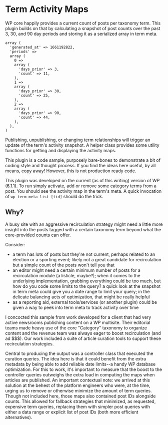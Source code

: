 # Term Activity Maps
WP core happily provides a current count of posts per taxonomy term. This plugin builds on that by calculating a snapshot of post counts over the past 3, 30, and 90 day periods and storing it as a serialized array in term meta.

```
array (
  'generated_at' => 1661192822,
  'periods' =>
  array (
    0 =>
    array (
      'days_prior' => 3,
      'count' => 11,
    ),
    1 =>
    array (
      'days_prior' => 30,
      'count' => 25,
    ),
    2 =>
    array (
      'days_prior' => 90,
      'count' => 44,
    ),
  ),
)
```

Publishing, unpublishing, or changing term relationships will trigger an update of the term's activity snapshot. A helper class provides some utility functions for getting and displaying the activity maps.

This plugin is a code sample, purposely bare-bones to demonstrate a bit of coding style and thought process. If you find the ideas here useful, by all means, copy away! However, this is not production ready code.

This plugin was developed on the current (as of this writing) version of WP (6.1.1). To run simply activate, add or remove some category terms from a post. You should see the activity map in the term's meta. A quick invocation of `wp term meta list [tid]` should do the trick.

## Why?
A busy site with an aggressive recirculation strategy might need a little more insight into the posts tagged with a certain taxonomy term beyond what the core-provided counts can offer.

Consider:
* a term has lots of posts but they're not current, perhaps related to an election or a sporting event; likely not a great candidate for recirculation but a simple count of the posts won't tell you that
* an editor might need a certain minimum number of posts for a recirculation module (a listicle, maybe?); when it comes to the underlying implementation, grabbing everything could be too much, but how do you code some limits to the query? a quick look at the snapshot in term meta could give you a date range to limit your query; in the delicate balancing acts of optimization, that might be really helpful
* as a reporting aid, external tools/services (or another plugin) could be given a way to peek into term meta to track activity over time

I concocted this sample from work developed for a client that had very active newsrooms publishing content on a WP multisite. Their editorial teams made heavy use of the core "Category" taxonomy to organize content and the revenue team was always eager to boost recirculation (and ad $$$). Our work included a suite of article curation tools to support these recirculation strategies.

Central to producing the output was a controller class that executed the curation queries. The idea here is that it could benefit from the extra metadata by being able to add reliable date limits--a handy WP database optimization. For this to work, it's important to measure that the boost to the controller queries outweighs the extra load in computing the maps when articles are published. An important contextual note: we arrived at this solution at the behest of the platform engineers who were, at the time, urging us to remove or otherwise minimize the amount of term queries. Though not included here, those maps also contained post IDs alongside counts. This allowed for fallback strategies that minimized, as requested, expensive term queries, replacing them with simpler post queries with either a data range or explicit list of post IDs (both more efficient alternatives).